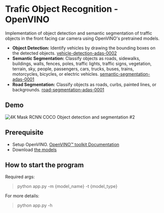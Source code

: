 # Trafic Object Recognition - OpenVINO

Implementation of  object detection and semantic segmentation of traffic objects in the front facing car camera  using OpenVINO's pretrained models.
- **Object Detection:** Identify vehicles by drawing the bounding boxes on the detected objects. [vehicle-detection-adas-0002
](https://docs.openvinotoolkit.org/latest/_models_intel_vehicle_detection_adas_0002_description_vehicle_detection_adas_0002.html)
- **Semantic Segmentation:**
Classify objects as roads, sidewalks, buildings, walls, fences, poles, traffic lights, traffic signs, vegetation, terrain, sky, people, passengers, cars, trucks, buses, trains, motorcycles, bicycles, or electric vehicles. [semantic-segmentation-adas-0001
](https://docs.openvinotoolkit.org/latest/_models_intel_semantic_segmentation_adas_0001_description_semantic_segmentation_adas_0001.html)
- **Road Segmentation:** Classify objects as roads, curbs, painted lines, or backgrounds. [road-segmentation-adas-0001
](https://docs.openvinotoolkit.org/latest/_models_intel_road_segmentation_adas_0001_description_road_segmentation_adas_0001.html)




## Demo


![4K Mask RCNN COCO Object detection and segmentation #2](https://gitlab.com/willyfitrahendria/trafic-object-recognition-openvino/-/raw/master/demo/driving_jakarta.gif)

## Prerequisite
*  Setup OpenVINO. [OpenVINO™ toolkit Documentation
](https://docs.openvinotoolkit.org/latest/index.html)
*  Download [the models](https://software.intel.com/en-us/openvino-toolkit/documentation/pretrained-models)

## How to start the program
Required args:
> python app.py -m {model_name} -t {model_type}

For more details:
> python app.py -h 